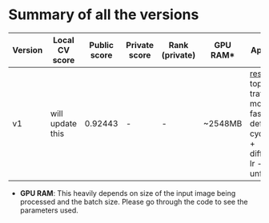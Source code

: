 Summary of all the versions
===========================

| Version | Local CV score | Public score | Private score | Rank (private) | GPU RAM* | Approach                                                                                    |
|---------|----------------|--------------|---------------|----------------|----------|---------------------------------------------------------------------------------------------|
| v1      |  will update this    | 0.92443        | -             | -              | ~2548MB      | [resnet50](https://github.com/KaimingHe/deep-residual-networks), top-down trafo, mostly fastai defaults - cyclical lr + differential lr - with unfreeze. |

* **GPU RAM**: This heavily depends on size of the input image being processed and the batch size. Please go through the code to see the parameters used.
